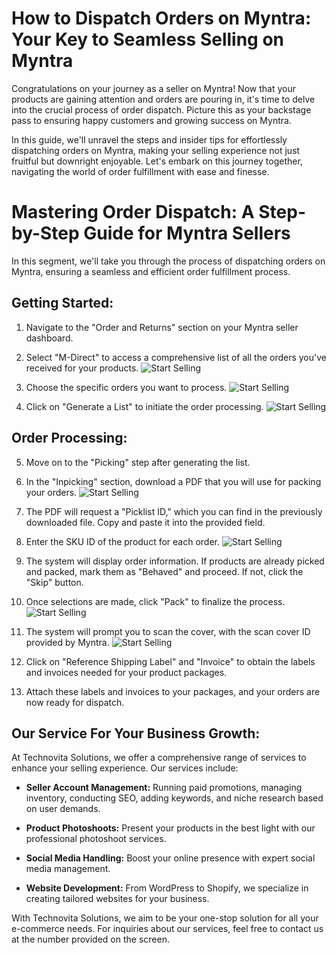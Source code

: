 # How to Dispatch Orders on Myntra: Your Key to Seamless Selling on Myntra

Congratulations on your journey as a seller on Myntra! Now that your products are gaining attention and orders are pouring in, it's time to delve into the crucial process of order dispatch. Picture this as your backstage pass to ensuring happy customers and growing success on Myntra.

In this guide, we'll unravel the steps and insider tips for effortlessly dispatching orders on Myntra, making your selling experience not just fruitful but downright enjoyable. Let's embark on this journey together, navigating the world of order fulfillment with ease and finesse.

# Mastering Order Dispatch: A Step-by-Step Guide for Myntra Sellers

In this segment, we'll take you through the process of dispatching orders on Myntra, ensuring a seamless and efficient order fulfillment process.

## Getting Started:

1. Navigate to the "Order and Returns" section on your Myntra seller dashboard.

2. Select "M-Direct" to access a comprehensive list of all the orders you've received for your products.
   ![Start Selling](/docs/content/myntra/myntra-orders-dispatch-1.png)

3. Choose the specific orders you want to process.
   ![Start Selling](/docs/content/myntra/myntra-orders-dispatch-2.png)

4. Click on "Generate a List" to initiate the order processing.
   ![Start Selling](/docs/content/myntra/myntra-orders-dispatch-3.png)

## Order Processing:

5. Move on to the "Picking" step after generating the list.

6. In the "Inpicking" section, download a PDF that you will use for packing your orders.
   ![Start Selling](/docs/content/myntra/myntra-orders-dispatch-4.png)

7. The PDF will request a "Picklist ID," which you can find in the previously downloaded file. Copy and paste it into the provided field.

8. Enter the SKU ID of the product for each order.
   ![Start Selling](/docs/content/myntra/myntra-orders-dispatch-7.png)

9. The system will display order information. If products are already picked and packed, mark them as "Behaved" and proceed. If not, click the "Skip" button.

10. Once selections are made, click "Pack" to finalize the process.
    ![Start Selling](/docs/content/myntra/myntra-orders-dispatch-5.png)

11. The system will prompt you to scan the cover, with the scan cover ID provided by Myntra.
    ![Start Selling](/docs/content/myntra/myntra-orders-dispatch-8.png)

12. Click on "Reference Shipping Label" and "Invoice" to obtain the labels and invoices needed for your product packages.

13. Attach these labels and invoices to your packages, and your orders are now ready for dispatch.

## Our Service For Your Business Growth:

At Technovita Solutions, we offer a comprehensive range of services to enhance your selling experience. Our services include:

- **Seller Account Management:** Running paid promotions, managing inventory, conducting SEO, adding keywords, and niche research based on user demands.

- **Product Photoshoots:** Present your products in the best light with our professional photoshoot services.

- **Social Media Handling:** Boost your online presence with expert social media management.

- **Website Development:** From WordPress to Shopify, we specialize in creating tailored websites for your business.

With Technovita Solutions, we aim to be your one-stop solution for all your e-commerce needs. For inquiries about our services, feel free to contact us at the number provided on the screen.
